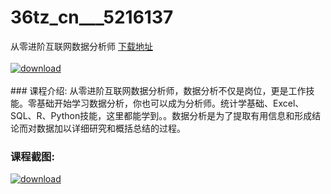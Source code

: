 # 36tz_cn___5216137
从零进阶互联网数据分析师
[下载地址](http://www.36tz.cn/article/5216137 "下载地址")
<br/></br>[![download](http://36tz.cn/muke_img/2020_11_2-41-300x164.png "下载地址")](http://www.36tz.cn/article/5216137 "下载地址")
<br/></br>### 课程介绍:
从零进阶互联网数据分析师，数据分析不仅是岗位，更是工作技能。零基础开始学习数据分析，你也可以成为分析师。统计学基础、Excel、SQL、R、Python技能，这里都能学到。。数据分析是为了提取有用信息和形成结论而对数据加以详细研究和概括总结的过程。

### 课程截图:
[![download](http://36tz.cn/muke_img/2020_11_1-41.png "下载地址")](http://www.36tz.cn/article/5216137 "下载地址")
